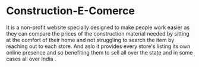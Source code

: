 # Construction-E-Comerce
It is a non-profit website specially designed to make people work easier as they can compare the prices of the construction material needed by sitting at the comfort of their home and not struggling to search the item by reaching out to each store. And aslo it provides every store's listing its own online presence and so benefiting them to sell all over the state and in some cases all over India .
